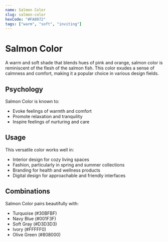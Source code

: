 ```yaml
---
name: Salmon Color
slug: salmon-color
hexCode: "#FA8072"
tags: ["warm", "soft", "inviting"]
---
```


# Salmon Color

A warm and soft shade that blends hues of pink and orange, salmon color is reminiscent of the flesh of the salmon fish. This color exudes a sense of calmness and comfort, making it a popular choice in various design fields.

## Psychology

Salmon Color is known to:
- Evoke feelings of warmth and comfort
- Promote relaxation and tranquility
- Inspire feelings of nurturing and care

## Usage

This versatile color works well in:
- Interior design for cozy living spaces
- Fashion, particularly in spring and summer collections
- Branding for health and wellness products
- Digital design for approachable and friendly interfaces

## Combinations

Salmon Color pairs beautifully with:
- Turquoise (#30BFBF)
- Navy Blue (#001F3F)
- Soft Gray (#D3D3D3)
- Ivory (#FFFFF0)
- Olive Green (#808000)